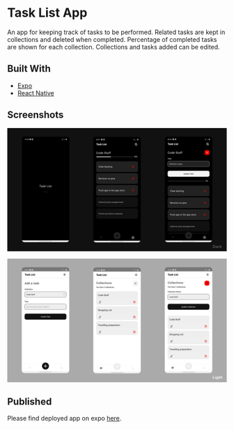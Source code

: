 # Task List App

An app for keeping track of tasks to be performed. Related tasks are kept in collections and deleted when completed. Percentage of completed tasks are shown for each collection. Collections and tasks added can be edited.

## Built With

- [Expo](https://expo.io/tools)
- [React Native](https://reactnative.dev/)

## Screenshots

![Splash screen dark](/assets/ssdark.jpg)

![Splash screen light](/assets/sslight.jpg)

## Published

Please find deployed app on expo [here](https://exp.host/@cobynnha/taskListApp).
